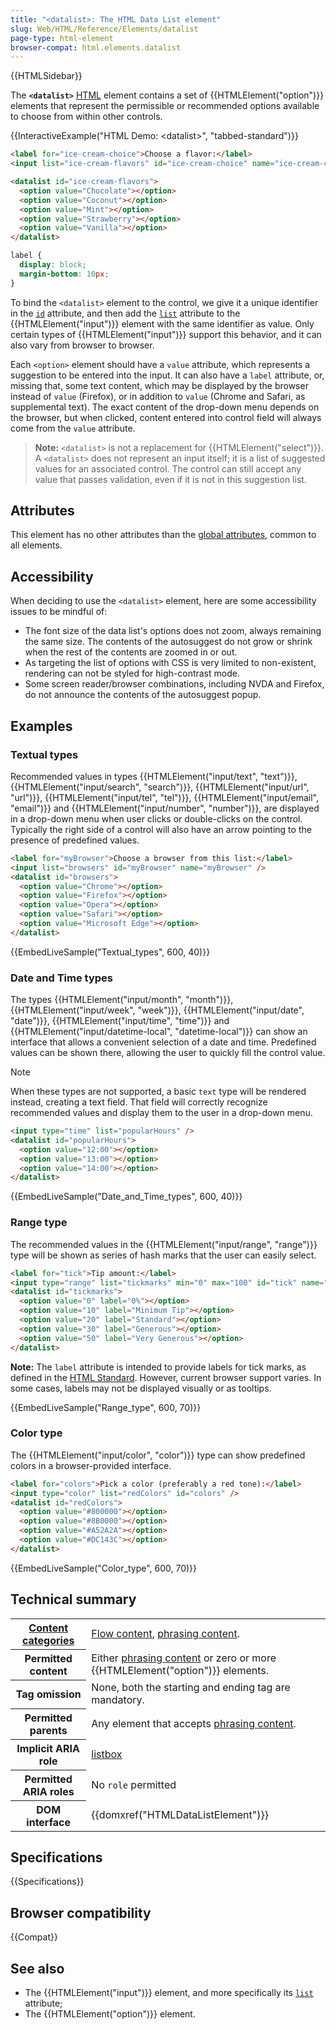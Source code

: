 ```yaml
---
title: "<datalist>: The HTML Data List element"
slug: Web/HTML/Reference/Elements/datalist
page-type: html-element
browser-compat: html.elements.datalist
---
```


{{HTMLSidebar}}

The **`<datalist>`** [HTML](/en-US/docs/Web/HTML) element contains a set of {{HTMLElement("option")}} elements that represent the permissible or recommended options available to choose from within other controls.

{{InteractiveExample("HTML Demo: &lt;datalist&gt;", "tabbed-standard")}}

```html interactive-example
<label for="ice-cream-choice">Choose a flavor:</label>
<input list="ice-cream-flavors" id="ice-cream-choice" name="ice-cream-choice" />

<datalist id="ice-cream-flavors">
  <option value="Chocolate"></option>
  <option value="Coconut"></option>
  <option value="Mint"></option>
  <option value="Strawberry"></option>
  <option value="Vanilla"></option>
</datalist>
```

```css interactive-example
label {
  display: block;
  margin-bottom: 10px;
}
```

To bind the `<datalist>` element to the control, we give it a unique identifier in the [`id`](/en-US/docs/Web/HTML/Reference/Global_attributes/id) attribute, and then add the [`list`](/en-US/docs/Web/HTML/Reference/Elements/input#list) attribute to the {{HTMLElement("input")}} element with the same identifier as value.
Only certain types of {{HTMLElement("input")}} support this behavior, and it can also vary from browser to browser.

Each `<option>` element should have a `value` attribute, which represents a suggestion to be entered into the input. It can also have a `label` attribute, or, missing that, some text content, which may be displayed by the browser instead of `value` (Firefox), or in addition to `value` (Chrome and Safari, as supplemental text). The exact content of the drop-down menu depends on the browser, but when clicked, content entered into control field will always come from the `value` attribute.

> **Note:** `<datalist>` is not a replacement for {{HTMLElement("select")}}. A `<datalist>` does not represent an input itself; it is a list of suggested values for an associated control. The control can still accept any value that passes validation, even if it is not in this suggestion list.

## Attributes

This element has no other attributes than the [global attributes](/en-US/docs/Web/HTML/Reference/Global_attributes), common to all elements.

## Accessibility

When deciding to use the `<datalist>` element, here are some accessibility issues to be mindful of:

- The font size of the data list's options does not zoom, always remaining the same size. The contents of the autosuggest do not grow or shrink when the rest of the contents are zoomed in or out.
- As targeting the list of options with CSS is very limited to non-existent, rendering can not be styled for high-contrast mode.
- Some screen reader/browser combinations, including NVDA and Firefox, do not announce the contents of the autosuggest popup.

## Examples

### Textual types

Recommended values in types {{HTMLElement("input/text", "text")}}, {{HTMLElement("input/search", "search")}}, {{HTMLElement("input/url", "url")}}, {{HTMLElement("input/tel", "tel")}}, {{HTMLElement("input/email", "email")}} and {{HTMLElement("input/number", "number")}}, are displayed in a drop-down menu when user clicks or double-clicks on the control.
Typically the right side of a control will also have an arrow pointing to the presence of predefined values.

```html
<label for="myBrowser">Choose a browser from this list:</label>
<input list="browsers" id="myBrowser" name="myBrowser" />
<datalist id="browsers">
  <option value="Chrome"></option>
  <option value="Firefox"></option>
  <option value="Opera"></option>
  <option value="Safari"></option>
  <option value="Microsoft Edge"></option>
</datalist>
```

{{EmbedLiveSample("Textual_types", 600, 40)}}

### Date and Time types

The types {{HTMLElement("input/month", "month")}}, {{HTMLElement("input/week", "week")}}, {{HTMLElement("input/date", "date")}}, {{HTMLElement("input/time", "time")}} and {{HTMLElement("input/datetime-local", "datetime-local")}} can show an interface that allows a convenient selection of a date and time.
Predefined values can be shown there, allowing the user to quickly fill the control value.

> [!NOTE]
> When these types are not supported, a basic `text` type will be rendered instead, creating a text field. That field will correctly recognize recommended values and display them to the user in a drop-down menu.

```html
<input type="time" list="popularHours" />
<datalist id="popularHours">
  <option value="12:00"></option>
  <option value="13:00"></option>
  <option value="14:00"></option>
</datalist>
```

{{EmbedLiveSample("Date_and_Time_types", 600, 40)}}

### Range type

The recommended values in the {{HTMLElement("input/range", "range")}} type will be shown as series of hash marks that the user can easily select.

```html
<label for="tick">Tip amount:</label>
<input type="range" list="tickmarks" min="0" max="100" id="tick" name="tick" />
<datalist id="tickmarks">
  <option value="0" label="0%"></option>
  <option value="10" label="Minimum Tip"></option>
  <option value="20" label="Standard"></option>
  <option value="30" label="Generous"></option>
  <option value="50" label="Very Generous"></option>
</datalist>
```

**Note:** The `label` attribute is intended to provide labels for tick marks, as defined in the [HTML Standard](<https://html.spec.whatwg.org/multipage/input.html#range-state-(type=range)>). However, current browser support varies. In some cases, labels may not be displayed visually or as tooltips.

{{EmbedLiveSample("Range_type", 600, 70)}}

### Color type

The {{HTMLElement("input/color", "color")}} type can show predefined colors in a browser-provided interface.

```html
<label for="colors">Pick a color (preferably a red tone):</label>
<input type="color" list="redColors" id="colors" />
<datalist id="redColors">
  <option value="#800000"></option>
  <option value="#8B0000"></option>
  <option value="#A52A2A"></option>
  <option value="#DC143C"></option>
</datalist>
```

{{EmbedLiveSample("Color_type", 600, 70)}}

## Technical summary

<table class="properties">
  <tbody>
    <tr>
      <th scope="row">
        <a href="/en-US/docs/Web/HTML/Guides/Content_categories"
          >Content categories</a
        >
      </th>
      <td>
        <a href="/en-US/docs/Web/HTML/Guides/Content_categories#flow_content"
          >Flow content</a
        >,
        <a href="/en-US/docs/Web/HTML/Guides/Content_categories#phrasing_content"
          >phrasing content</a
        >.
      </td>
    </tr>
    <tr>
      <th scope="row">Permitted content</th>
      <td>
        Either
        <a href="/en-US/docs/Web/HTML/Guides/Content_categories#phrasing_content"
          >phrasing content</a
        >
        or zero or more {{HTMLElement("option")}} elements.
      </td>
    </tr>
    <tr>
      <th scope="row">Tag omission</th>
      <td>None, both the starting and ending tag are mandatory.</td>
    </tr>
    <tr>
      <th scope="row">Permitted parents</th>
      <td>
        Any element that accepts
        <a href="/en-US/docs/Web/HTML/Guides/Content_categories#phrasing_content"
          >phrasing content</a
        >.
      </td>
    </tr>
    <tr>
      <th scope="row">Implicit ARIA role</th>
      <td>
        <a href="/en-US/docs/Web/Accessibility/ARIA/Reference/Roles/listbox_role"
          >listbox</a
        >
      </td>
    </tr>
    <tr>
      <th scope="row">Permitted ARIA roles</th>
      <td>No <code>role</code> permitted</td>
    </tr>
    <tr>
      <th scope="row">DOM interface</th>
      <td>{{domxref("HTMLDataListElement")}}</td>
    </tr>
  </tbody>
</table>

## Specifications

{{Specifications}}

## Browser compatibility

{{Compat}}

## See also

- The {{HTMLElement("input")}} element, and more specifically its [`list`](/en-US/docs/Web/HTML/Reference/Elements/input#list) attribute;
- The {{HTMLElement("option")}} element.
